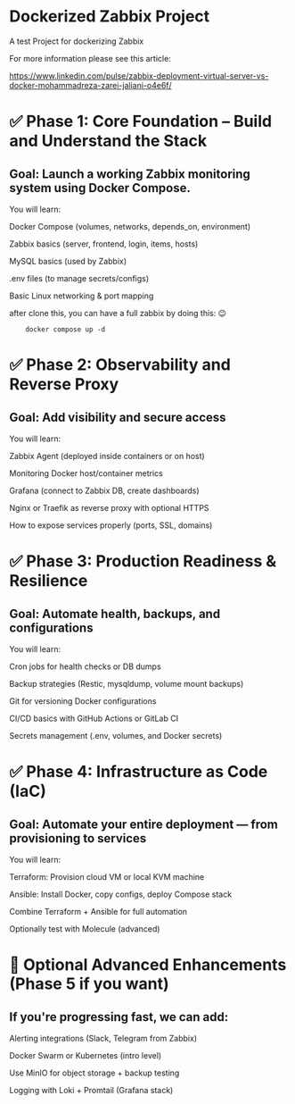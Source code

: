 # Dockerized Zabbix Project
A test Project for dockerizing Zabbix

For more information please see this article:

  https://www.linkedin.com/pulse/zabbix-deployment-virtual-server-vs-docker-mohammadreza-zarei-jaliani-o4e6f/


# ✅ Phase 1: Core Foundation – Build and Understand the Stack
## Goal: Launch a working Zabbix monitoring system using Docker Compose.

You will learn:

Docker Compose (volumes, networks, depends_on, environment)

Zabbix basics (server, frontend, login, items, hosts)

MySQL basics (used by Zabbix)

.env files (to manage secrets/configs)

Basic Linux networking & port mapping

after clone this, you can have a full zabbix by doing this: 😉

        docker compose up -d


# ✅ Phase 2: Observability and Reverse Proxy
## Goal: Add visibility and secure access

You will learn:

Zabbix Agent (deployed inside containers or on host)

Monitoring Docker host/container metrics

Grafana (connect to Zabbix DB, create dashboards)

Nginx or Traefik as reverse proxy with optional HTTPS

How to expose services properly (ports, SSL, domains)

# ✅ Phase 3: Production Readiness & Resilience
## Goal: Automate health, backups, and configurations

You will learn:

Cron jobs for health checks or DB dumps

Backup strategies (Restic, mysqldump, volume mount backups)

Git for versioning Docker configurations

CI/CD basics with GitHub Actions or GitLab CI

Secrets management (.env, volumes, and Docker secrets)

# ✅ Phase 4: Infrastructure as Code (IaC)
## Goal: Automate your entire deployment — from provisioning to services

You will learn:

Terraform: Provision cloud VM or local KVM machine

Ansible: Install Docker, copy configs, deploy Compose stack

Combine Terraform + Ansible for full automation

Optionally test with Molecule (advanced)

# 🧠 Optional Advanced Enhancements (Phase 5 if you want)
## If you're progressing fast, we can add:

Alerting integrations (Slack, Telegram from Zabbix)

Docker Swarm or Kubernetes (intro level)

Use MinIO for object storage + backup testing

Logging with Loki + Promtail (Grafana stack)

